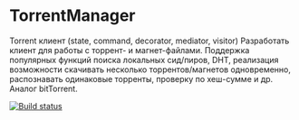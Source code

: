 # TorrentManager
Torrent клиент (state, command, decorator, mediator, visitor) Разработать клиент для работы с торрент- и магнет-файлами. Поддержка популярных функций поиска локальных сид/пиров, DHT, реализация возможности скачивать несколько торрентов/магнетов одновременно, распознавать одинаковые торренты, проверку по хеш-сумме и др. Аналог bitTorrent.

[![Build status](https://ci.appveyor.com/api/projects/status/9cgog93r42wth5y8?svg=true)](https://ci.appveyor.com/project/OlexandrTymoshenko/torrentmanager-5sl27)
